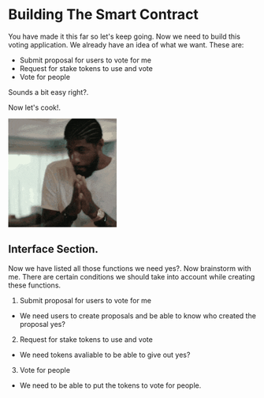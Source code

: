 # Building The Smart Contract

You have made it this far so let's keep going. Now we need to build this voting application. We already have an idea of what we want. These are:

- Submit proposal for users to vote for me
- Request for stake tokens to use and vote
- Vote for people

Sounds a bit easy right?.

Now let's cook!.

![Cooking](../assets/lets_start.gif)

## Interface Section.

Now we have listed all those functions we need yes?. Now brainstorm with me. There are certain conditions we should take into account while creating these functions.

1. Submit proposal for users to vote for me
- We need users to create proposals and be able to know who created the proposal yes?

2. Request for stake tokens to use and vote
- We need tokens avaliable to be able to give out yes?

3. Vote for people
- We need to be able to put the tokens to vote for people.
